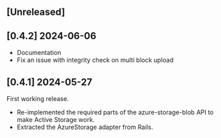 ## [Unreleased]

## [0.4.2] 2024-06-06

- Documentation
- Fix an issue with integrity check on multi block upload

## [0.4.1] 2024-05-27

First working release.

- Re-implemented the required parts of the azure-storage-blob API to make Active Storage work.
- Extracted the AzureStorage adapter from Rails.
